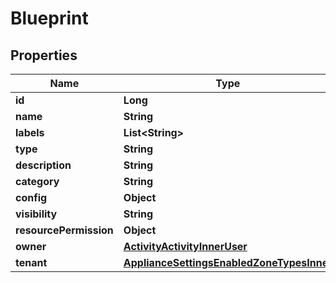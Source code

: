 

# Blueprint


## Properties

| Name | Type | Description | Notes |
|------------ | ------------- | ------------- | -------------|
|**id** | **Long** |  |  [optional] |
|**name** | **String** |  |  [optional] |
|**labels** | **List&lt;String&gt;** |  |  [optional] |
|**type** | **String** |  |  [optional] |
|**description** | **String** |  |  [optional] |
|**category** | **String** |  |  [optional] |
|**config** | **Object** |  |  [optional] |
|**visibility** | **String** |  |  [optional] |
|**resourcePermission** | **Object** |  |  [optional] |
|**owner** | [**ActivityActivityInnerUser**](ActivityActivityInnerUser.md) |  |  [optional] |
|**tenant** | [**ApplianceSettingsEnabledZoneTypesInner**](ApplianceSettingsEnabledZoneTypesInner.md) |  |  [optional] |



